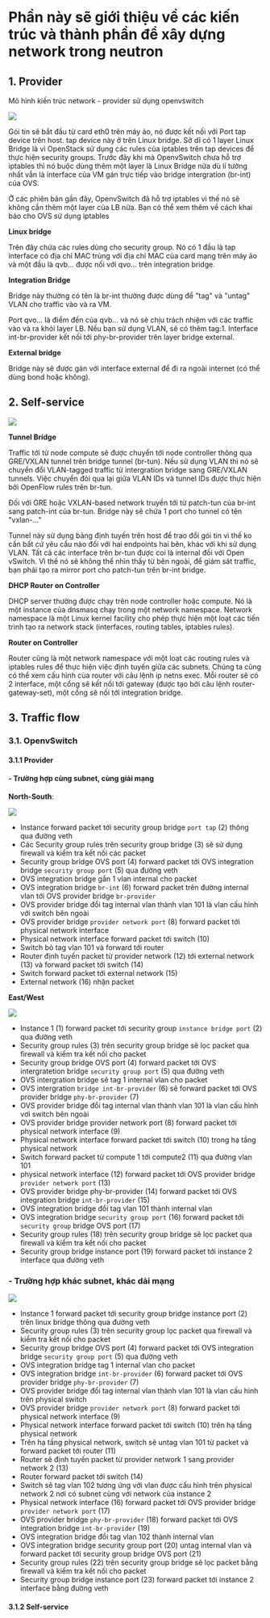 # Phần này sẽ giới thiệu về các kiến trúc và thành phần để xây dựng network trong neutron

## 1. Provider

Mô hình kiến trúc network - provider sử dụng openvswitch

<img src="https://i.imgur.com/PbYvxnH.png">

Gói tin sẽ bắt đầu từ card eth0 trên máy ảo, nó được kết nối với Port tap device trên host. tap device này ở trên Linux bridge. Sở dĩ có 1 layer Linux Bridge là vì OpenStack sử dụng các rules của iptables trên tap devices để thực hiện security groups. Trước đây khi mà OpenvSwitch chưa hỗ trợ iptables thì nó buộc dùng thêm một layer là Linux Bridge nữa dù lí tưởng nhất vẫn là interface của VM gán trực tiếp vào bridge intergration (br-int) của OVS.

Ở các phiên bản gần đây, OpenvSwitch đã hỗ trợ iptables vì thế nó sẽ không cần thêm một layer của LB nữa. Bạn có thể xem thêm về cách khai báo cho OVS sử dụng iptables 

**Linux bridge**

Trên đây chứa các rules dùng cho security group. Nó có 1 đầu là tap interface có địa chỉ MAC trùng với địa chỉ MAC của card mạng trên máy ảo và một đầu là qvb... được nối với qvo... trên integration bridge.

**Integration Bridge**

Bridge này thường có tên là br-int thường được dùng để "tag" và "untag" VLAN cho traffic vào và ra VM.

Port qvo... là điểm đến của qvb... và nó sẽ chịu trách nhiệm với các traffic vào và ra khỏi layer LB. Nếu bạn sử dụng VLAN, sẽ có thêm tag:1. Interface int-br-provider kết nối tới phy-br-provider trên layer bridge external.

**External bridge**

Bridge này sẽ được gán với interface external để đi ra ngoài internet (có thể dùng bond hoặc không).

## 2. Self-service

<img src="https://i.imgur.com/WX9u8Qs.png">

**Tunnel Bridge**

Traffic tới từ node compute sẽ được chuyển tới node controller thông qua GRE/VXLAN tunnel trên bridge tunnel (br-tun). Nếu sử dụng VLAN thì nó sẽ chuyển đổi VLAN-tagged traffic từ intergration bridge sang GRE/VXLAN tunnels. Việc chuyển đỏi qua lại giữa VLAN IDs và tunnel IDs được thực hiện bởi OpenFlow rules trên br-tun.

Đối với GRE hoặc VXLAN-based network truyền tới từ patch-tun của br-int sang patch-int của br-tun. Bridge này sẽ chứa 1 port cho tunnel có tên "vxlan-..."

Tunnel này sử dụng bảng định tuyến trên host để trao đổi gói tin vì thế ko cần bất cứ yêu cầu nào đối với hai endpoints hai bên, khác với khi sử dụng VLAN. Tất cả các interface trên br-tun được coi là internal đối với Open vSwitch. Vì thế nó sẽ không thể nhìn thấy từ bên ngoài, để giám sát traffic, bạn phải tạo ra mirror port cho patch-tun trên br-int bridge.

**DHCP Router on Controller**

DHCP server thường được chạy trên node controller hoặc compute. Nó là một instance của dnsmasq chạy trong một network namespace. Network namespace là một Linux kernel facility cho phép thực hiện một loạt các tiến trình tạo ra network stack (interfaces, routing tables, iptables rules).

**Router on Controller**

Router cũng là một network namespace với một loạt các routing rules và iptables rules để thực hiện việc định tuyến giữa các subnets.
Chúng ta cũng có thể xem cấu hình của router với câu lệnh ip netns exec. Mỗi router sẽ có 2 interface, một cổng sẽ kết nối tới gateway (được tạo bởi câu lệnh router-gateway-set), một cổng sẽ nối tới integration bridge.

## 3. Traffic flow

### 3.1. OpenvSwitch

#### 3.1.1 Provider
 
#### - Trường hợp cùng subnet, cùng giải mạng
 
**North-South**:

<img src="https://i.imgur.com/Y4tMrF8.png">

- Instance forward packet tới security group bridge `port tap` (2) thông qua đường veth 
- Các Security group rules trên security group bridge (3) sẽ sử dụng firewall và kiểm tra kết nối các packet 
- Security group bridge OVS port (4) forward packet tới OVS integration bridge `security group port` (5) qua đường veth
- OVS integration bridge gắn 1 vlan internal cho packet 
- OVS integration bridge `br-int` (6) forward packet trên đường internal vlan tới OVS provider bridge `br-provider`
- OVS provider bridge đổi tag internal vlan thành vlan 101 là vlan cấu hình với switch bên ngoài
- OVS provider bridge `provider network port` (8) forward packet tới physical network interface
- Physical network interface forward packet tới switch (10)
- Switch bỏ tag vlan 101 và forward tới router 
- Router định tuyến packet từ provider network (12) tới external network (13) và forward packet tới switch (14)
- Switch forward packet tới external network (15)
- External network (16) nhận packet

**East/West**

<img src="https://i.imgur.com/fs6lFRC.png">

- Instance 1 (1) forward packet tới security group `instance bridge port` (2) qua đường veth
- Security group rules (3) trên security group bridge sẽ lọc packet qua firewall và kiểm tra kết nối cho packet
- Security group bridge OVS port (4) forward packet tới OVS intergratetion bridge `security group port` (5) qua đường veth
- OVS intergration bridge sẽ tag 1 internal vlan cho packet
- OVS intergration `bridge int-br-provider` (6) sẽ forward packet tới OVS provider bridge `phy-br-provider` (7)
- OVS provider bridge đổi tag internal vlan thành vlan 101 là vlan cấu hình vơi switch bên ngoài
- OVS provider bridge provider network port (8) forward packet tới physical network interface (9)
- Physical network interface forward packet tới switch (10) trong hạ tầng physical network
- Switch forward packet từ compute 1 tới compute2 (11) qua đường vlan 101
- physical network interface (12) forward packet tới OVS provider bridge `provider network port` (13)
- OVS provider bridge phy-br-provider (14) forward packet tới OVS integration bridge `int-br-provider` (15)
- OVS integration bridge đổi tag vlan 101 thành internal vlan
- OVS integration bridge `security group port` (16) forward packet tới `security group` bridge OVS port (17)
- Security group rules (18) trên security group bridge sẽ lọc packet qua firewall và kiểm tra kết nối cho packet 
- Security group bridge instance port  (19) forward packet tới instance 2 interface qua đường veth

### - Trường hợp khác subnet, khác dải mạng

 <img src="https://i.imgur.com/aLwyurf.png">
 
- Instance 1 forward packet tới security group bridge instance port (2) trên linux bridge thông qua đường veth
- Security group rules (3) trên security group lọc packet qua firewall và kiểm tra kết nối cho packet
- Security group bridge OVS port (4) forward packet tới OVS integration bridge `security group port` (5) qua đường veth
- OVS integration bridge tag 1 internal vlan cho packet
- OVS integration bridge `int-br-provider` (6) forward packet tới OVS provider bridge `phy-br-provider` (7)
- OVS provider bridge đổi tag internal vlan thành vlan 101 là vlan cấu hình trên physical switch
- OVS provider bridge `provider network port` (8) forward packet tới physical network interface (9)
- Physical network interface forward packet tới switch (10) trên hạ tầng physical network
- Trên hạ tầng physical network, switch sẽ untag vlan 101 từ packet và forward packet tới router (11)
- Router sẽ định tuyến packet từ provider network 1 sang provider network 2 (13)
- Router forward packet tới switch (14)
- Switch sẽ tag vlan 102 tương ứng với vlan được cấu hình trên physical network 2 nơi có subnet cùng với network của instance 2
- Physical network interface (16) forward packet tới OVS provider bridge `provider network port` (17)
- OVS provider bridge `phy-br-provider` (18) forward packet tới OVS integration bridge `int-br-provider` (19)
- OVS integration bridge đổi tag vlan 102 thành internal vlan
- OVS integration bridge security group port (20) untag internal vlan và forward packet tới security group bridge OVS port (21)
- Security group rules (22) trên security group bridge sẽ lọc packet bằng firewall và kiểm tra kết nối cho packet
- Security group bridge instance port (23) forward packet tới instance 2 interface bằng đường veth

#### 3.1.2 Self-service


